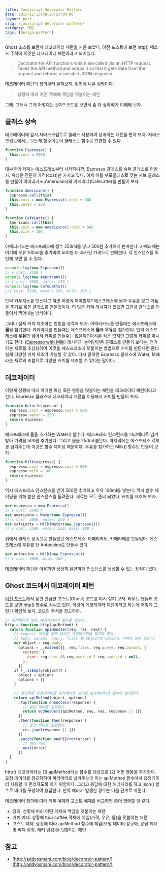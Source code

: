 ```yaml
---
title: Javascript Decorator Pattern
date: 2015-12-13T08:20:53+00:00
layout: post
slug: /javascript-decorator-pattern/
category: 개발
tags: [design-pattern]
---
```


Ghost 소스를 보면서 데코레이터 패턴을 처음 보았다. 이전 포스트에 보면 http() 메쏘드 주석에 이것은 데코레이터 패턴이라고 되어있다.

> Decorator for API functions which are called via an HTTP request. Takes the API method and wraps it so that it gets data from the request and returns a sensible JSON response.

데코레이터 패턴의 정의부터 살펴보자. [위키](https://ko.wikipedia.org/wiki/%EB%8D%B0%EC%BD%94%EB%A0%88%EC%9D%B4%ED%84%B0_%ED%8C%A8%ED%84%B4)에 나온 설명이다.

> 상황에 따라 어떤 객체에 책임을 덧붙이는 패턴

그래. 그래서 그게 어떻다는 건가? 코드를 보면서 좀 더 정확하게 이해해 보자.

## 클래스 상속

데코레이터에 앞서 자바스크립트로 클래스 사용하여 상속하는 패턴을 먼저 보자. 자바스크립트에서는 모든게 함수이듯이 클래스도 함수로 표현할 수 있다.

```javascript
function Espresso() {
  this.cost = 2500
}
```

대부분의 커피는 에스프레소부터 시작하니깐, Espresso 클래스를 슈퍼 클래스로 만들자. 속성은 간단히 가격(cost)만 가지고 있다. 이제 이를 부모클래스로 갖는 서브 클래스를 만들어 아메리카노(Americano)와 카페라떼(CafeLatte)를 만들어 보자.

```javascript
function Americano() {
  Espresso.call(this)
  this.cost = new Espresso().cost + 500
  this.water = 250
}

function CafeLatte() {
  Americano.call(this)
  this.cost = new Americano().cost + 500
  this.milk = 100
}
```

아메리카노는 에스프레소에 생수 250ml를 넣고 500원 추가해서 판매한다. 카페라떼는 여기에 우유 100ml를 추가하여 500원 더 추가된 가격으로 판매한다. 각 인스턴스를 확인해 보면 알 수 있다.

```javascript
console.log(new Espresso())
// { cost: 2500 }
console.log(new Americano())
// { cost: 3000, water: 250 }
console.log(new CafeLatte())
//{ cost: 3500, water: 250, milk: 100 }
```

만약 카푸치노를 만든다고 하면 어떻게 해야할까? 에스프레소에 물과 우유를 넣고 거품을 추가로 넣은 클래스를 만들것이다. 더 많은 커피 레시피가 있으면 그만큼 클래스를 만들어서 찍어내는 방식이다.

그러나 실제 커피 제조하는 방법을 생각해 보자. 아메리카노를 만들때는 에스프레소에 **물**을 첨가한다. 카페라떼를 만들때는 에스프레소에 **물**과 **우유**를 첨가한다. 만약 에스프레소에 **우유**만 넣어서 커피를 만들수는 없을까? 마셔본 적은 없지만 그렇게 커피를 마시기도 한다. ([Espresso with Milk](https://en.wikipedia.org/wiki/List_of_coffee_drinks#Espresso_with_milk)) 레시피가 늘어난만큼 클래스를 만들기 보다는, 첨가하는 재료를 추상화하여 이것을 에스프레소에 덧붙이는 방법으로 커피를 만든다면 좀더 쉽게 다양한 커피 제조가 가능할 것 같다. 다시 말하면 Espresso 클래스에 Water, Milk라는 재료의 조합으로 다양한 커피를 제조할 수 있다는 말이다.

## 데코레이터

이렇게 상황에 따라 어떠한 특성 혹은 행동을 덧붙이는 패턴을 데코레이터 패턴이라고 한다. Espresso 클래스에 데코레이터 패턴을 이용해서 커피를 만들어 보자.

```javascript
function Water(espresso) {
  espresso.cost = espresso.cost + 500
  espresso.water = 250
  return espresso
}
```

에스프레소에 물을 추가하는 Water() 함수다. 에스프레소 인스턴스를 파라매터로 넘겨받아 가격을 500원 추가한다. 그리고 물을 250ml 붙는다. 마지막에는 에스프레소 객체를 넘겨주는데 이것은 함수 체이닝 때문이다. 우유를 첨가하는 Milk() 함수도 만들어 보자.

```javascript
function Milk(espresso) {
  espresso.cost = espresso.cost + 500
  espresso.milk = 100
  return espresso
}
```

역시 에스프레소 인스턴스를 받아 500원 추가하고 우유 100ml를 넣는다. 역시 함수 체이닝을 위해 받은 인스턴스를 돌려준다. 재료는 모두 준비 되었다. 커피를 제조해 보자.

```javascript
var espresso = new Espresso()
// { cost: 2500 }
var americano = Water(new Espresso())
// { cost: 3000, water: 250 }
var cafeLatte = Milk(Water(new Espresso()))
// { cost: 3500, water: 250, milk: 100 }
```

위에서 클래스 상속으로 만들었던 에스프레소, 아메리카노, 카페라떼를 만들었다. 에스프레소에 우유를 탄 Antoccino도 만들수 있다.

```javascript
var antoccino = Milk(new Espresso())
// { cost: 3000, milk: 100 }
```

데코레이터 패턴을 이용하면 상당히 유연하게 인스턴스를 생성할 수 있는 장점이 있다.

## Ghost 코드에서 데코레이터 패턴

<a href="http://whatilearn.com/ghost-%eb%9d%bc%ec%9a%b0%ed%8c%85-%eb%a1%9c%ec%a7%81-%eb%b6%84%ec%84%9d/">이전 포스트</a>에서 잠깐 언급한 고스트(Ghost) 코드를 다시 살펴 보자. 라우트 핸들러 코드를 보면 http() 함수로 감싸고 있다. 이것이 데코레이터 패턴이라고 하는데 어떻게 그런가 확인해 보자. 코드의 주석을 참고하라.

```javascript
// 파라매터로 받은 apiMethod 함수를 받는다.
http = function http(apiMethod) {
  return function apiHandler(req, res, next) {
    // request 개체를 통해 넘어온 요청데이터를 정규화 한다.
    // body, params, query, files 를 object와 options 객체에 모아 담는다.
    var object = req.body,
      options = _.extend({}, req.files, req.query, req.params, {
        context: {
          user: req.user && req.user.id ? req.user.id : null,
        },
      })
    if (_.isEmpty(object)) {
      object = options
      options = {}
    }

    // 정규화된 요청데이터를 파라메터로 넘어온 apiMethod 함수에 넘겨준다.
    return apiMethod(object, options)
      .tap(function onSuccess(response) {
        // 응답 헤더를 설정한다.
        return addHeaders(apiMethod, req, res, response || {})
      })
      .then(function then(response) {
        // 응답 바디를 설정한다.
        res.json(response || {})
      })
      .catch(function onAPIError(error) {
        // 에러 처리
        next(error)
      })
  }
}
```

http() 데코레이터는 (1) apiMethod라는 함수를 대상으로 (2) 어떤 행동을 추가한다. 요청 데이터를 정규화하여 파라메터로 넘겨주는데 이는 apiMethod 함수에서 요청데이터 사용할 때 편리하도록 하기 위함이다. 그리고 응답에 대한 해더처리를 하고 json() 함수로 바디를 구성하여 응답한다. 만약 에러가 발생한 경우는 다음 단계로 미룬다.

데코레이터 정의에 따라 커피 예제와 고스트 예제를 비교하면 좀더 명확할 것 같다.

- 정의: 상황에 따라 어떤 객체에 책임을 덧붙이는 패턴
- 커피 예제: 상황에 따라 coffee 객체에 책임(가격, 우유, 물)을 덧붙이는 패턴
- 고스트 예제: 상황에 따라 apiMethod 함수에 책임(요청 데이터 정규화, 응답 헤더 및 바다 설정, 에러 넘김)을 덧붙이는 패턴

## 참고

- [http://addyosmani.com/blog/decorator-pattern/](http://addyosmani.com/blog/decorator-pattern/)

